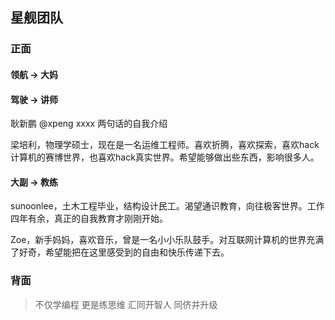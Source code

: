 ## 星舰团队 

### 正面

#### 领航 -\> 大妈

#### 驾驶  -\> 讲师
耿新鹏 @xpeng xxxx 两句话的自我介绍  

梁培利，物理学硕士，现在是一名运维工程师。喜欢折腾，喜欢探索，喜欢hack计算机的赛博世界，也喜欢hack真实世界。希望能够做出些东西，影响很多人。

#### 大副 -\> 教练
sunoonlee，土木工程毕业，结构设计民工。渴望通识教育，向往极客世界。工作四年有余，真正的自我教育才刚刚开始。  

Zoe，新手妈妈，喜欢音乐，曾是一名小小乐队鼓手。对互联网计算机的世界充满了好奇，希望能把在这里感受到的自由和快乐传递下去。

### 背面

> 不仅学编程
> 更是练思维 
> 汇同开智人 
> 同侪并升级


